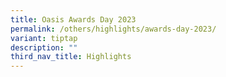 ```yaml
---
title: Oasis Awards Day 2023
permalink: /others/highlights/awards-day-2023/
variant: tiptap
description: ""
third_nav_title: Highlights
---
```

